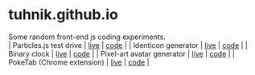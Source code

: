 # tuhnik.github.io

Some random front-end js coding experiments.<br>
| Particles.js test drive | [live](https://tuhnik.github.io/particles/) | [code](https://github.com/tuhnik/tuhnik.github.io/tree/master/particles) |
| Identicon generator | [live](https://tuhnik.github.io/identicon/) | [code](https://github.com/tuhnik/tuhnik.github.io/tree/master/identicon) |
| Binary clock | [live](https://tuhnik.github.io/bin-clock/) | [code](https://github.com/tuhnik/tuhnik.github.io/tree/master/bin-clock) |
| Pixel-art avatar generator | [live](https://tuhnik.github.io/pixel-avatar-generator/) | [code](https://github.com/tuhnik/tuhnik.github.io/tree/master/pixel-avatar-generator) |
| PokeTab (Chrome extension) | [live](https://tuhnik.github.io/poketab/) | [code](https://github.com/tuhnik/tuhnik.github.io/tree/master/poketab) |